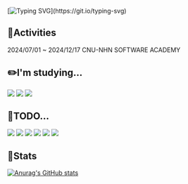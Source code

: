 [![Typing SVG](https://readme-typing-svg.demolab.com?font=Fira+Code&pause=1000&color=9DA4F7&width=435&lines=Java+Spring+MySQL+Let's+go!)](https://git.io/typing-svg)

## 🎏Activities
2024/07/01 ~ 2024/12/17  CNU-NHN SOFTWARE ACADEMY

## ✏️I'm studying...
<img src="https://img.shields.io/badge/java-007396?style=flat-square&logo=java&logoColor=white"/> <img src="https://img.shields.io/badge/Spring-6DB33F?style=flat-square&logo=Spring&logoColor=white"/> <img src="https://img.shields.io/badge/MySQL-4479A1?style=flat-square&logo=MySQL&logoColor=white"/>

## 🙋TODO...
<img src="https://img.shields.io/badge/Python-3776AB?style=flat-square&logo=Python&logoColor=white"/> <img src="https://img.shields.io/badge/C-A8B9CC?style=flat-square&logo=C&logoColor=white"/> <img src="https://img.shields.io/badge/C++-00599C?style=flat-square&logo=C%2B%2B&logoColor=white"/> <img src="https://img.shields.io/badge/JavaScript-F7DF1E?style=flat-square&logo=javascript&logoColor=black"/> <img src="https://img.shields.io/badge/HTML5-E34F26?style=flat-square&logo=html5&logoColor=white"/> <img src="https://img.shields.io/badge/Docker-2496ED?style=flat-square&logo=Docker&logoColor=white"/> 

## 📝Stats
[![Anurag's GitHub stats](https://github-readme-stats.vercel.app/api?username=Jprotection)](https://github.com/anuraghazra/github-readme-stats)


<!--
**Jprotection/Jprotection** is a ✨ _special_ ✨ repository because its `README.md` (this file) appears on your GitHub profile.

Here are some ideas to get you started:

- 🔭 I’m currently working on ...
- 🌱 I’m currently learning ...
- 👯 I’m looking to collaborate on ...
- 🤔 I’m looking for help with ...
- 💬 Ask me about ...
- 📫 How to reach me: ...
- 😄 Pronouns: ...
- ⚡ Fun fact: ...
-->
